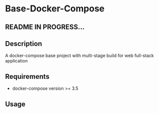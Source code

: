 # Base-Docker-Compose

## README IN PROGRESS...


## Description
A docker-compose base project with multi-stage build for web full-stack application

## Requirements 
- docker-compose version >= 3.5

## Usage
